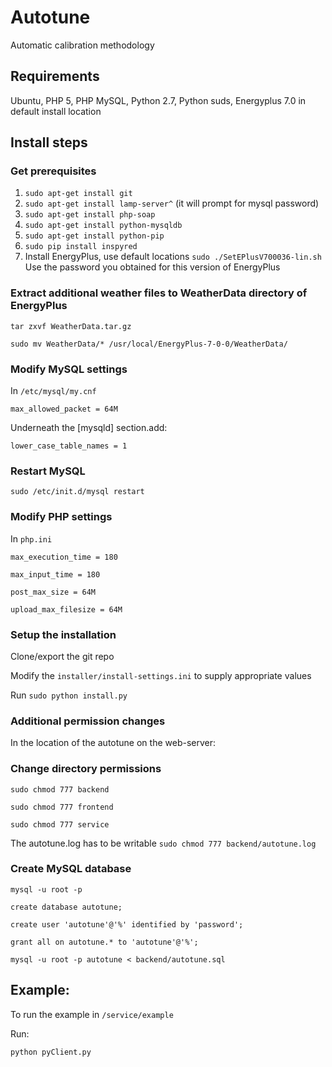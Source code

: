 # Autotune
Automatic calibration methodology

## Requirements

Ubuntu, PHP 5, PHP MySQL, Python 2.7, Python suds, Energyplus 7.0 in default install location

## Install steps

### Get prerequisites

1. `sudo apt-get install git`
2. `sudo apt-get install lamp-server^` (it will prompt for mysql password)
3. `sudo apt-get install php-soap`
4. `sudo apt-get install python-mysqldb`
5. `sudo apt-get install python-pip`
6. `sudo pip install inspyred`
7. Install EnergyPlus, use default locations
	`sudo ./SetEPlusV700036-lin.sh`
	Use the password you obtained for this version of EnergyPlus

### Extract additional weather files to WeatherData directory of EnergyPlus
`tar zxvf WeatherData.tar.gz`

`sudo mv WeatherData/* /usr/local/EnergyPlus-7-0-0/WeatherData/`


### Modify MySQL settings
In `/etc/mysql/my.cnf`

`max_allowed_packet = 64M`

Underneath the [mysqld] section.add:

`lower_case_table_names = 1`

### Restart MySQL 
`sudo /etc/init.d/mysql restart`


### Modify PHP settings
In `php.ini`

`max_execution_time = 180`

`max_input_time = 180`

`post_max_size = 64M`

`upload_max_filesize = 64M`



### Setup the installation
Clone/export the git repo

Modify the `installer/install-settings.ini` to supply appropriate values 

Run `sudo python install.py`

### Additional permission changes
In the location of the autotune on the web-server:

### Change directory permissions
`sudo chmod 777 backend`

`sudo chmod 777 frontend`

`sudo chmod 777 service`


The autotune.log has to be writable
`sudo chmod 777 backend/autotune.log`

### Create MySQL database
 
`mysql -u root -p`

`create database autotune;`

`create user 'autotune'@'%' identified by 'password';`

`grant all on autotune.* to 'autotune'@'%';`

`mysql -u root -p autotune < backend/autotune.sql`

## Example:
To run the example in `/service/example`

Run:

`python pyClient.py`

